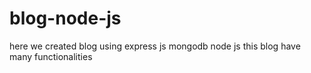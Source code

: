 # blog-node-js
here we created blog using express js mongodb node js
this blog have many functionalities
